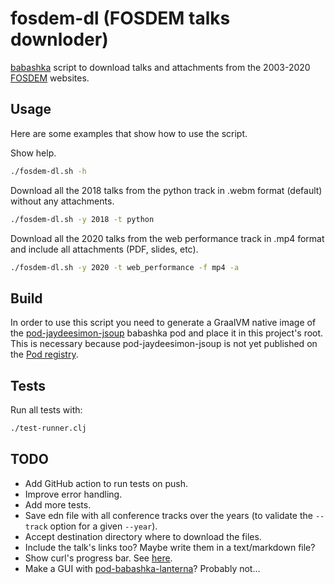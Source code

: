 # fosdem-dl (FOSDEM talks downloder)

[babashka](https://github.com/babashka/babashka) script to download talks and attachments from the 2003-2020 [FOSDEM](https://fosdem.org/2021/) websites.

## Usage

Here are some examples that show how to use the script.

Show help.

```sh
./fosdem-dl.sh -h
```

Download all the 2018 talks from the python track in .webm format (default) without any attachments.

```sh
./fosdem-dl.sh -y 2018 -t python
```

Download all the 2020 talks from the web performance track in .mp4 format and include all attachments (PDF, slides, etc).

```sh
./fosdem-dl.sh -y 2020 -t web_performance -f mp4 -a
```

## Build

In order to use this script you need to generate a GraalVM native image of the [pod-jaydeesimon-jsoup](https://github.com/jaydeesimon/pod-jaydeesimon-jsoup) babashka pod and place it in this project's root. This is necessary because pod-jaydeesimon-jsoup is not yet published on the [Pod registry](https://github.com/babashka/pod-registry).

## Tests

Run all tests with:

```sh
./test-runner.clj
```

## TODO

- Add GitHub action to run tests on push.
- Improve error handling.
- Add more tests.
- Save edn file with all conference tracks over the years (to validate the `--track` option for a given `--year`).
- Accept destination directory where to download the files.
- Include the talk's links too? Maybe write them in a text/markdown file?
- Show curl's progress bar. See [here](https://github.com/babashka/babashka.curl/issues/34).
- Make a GUI with [pod-babashka-lanterna](https://github.com/babashka/pod-babashka-lanterna)? Probably not...
